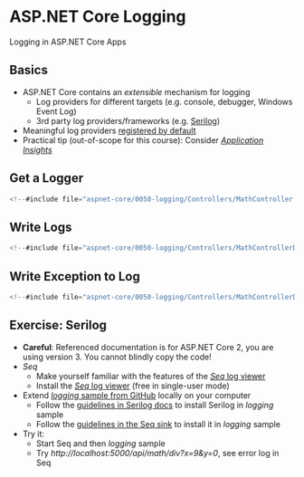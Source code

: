# ASP.NET Core Logging

Logging in ASP.NET Core Apps


<!-- .slide: class="left" -->
## Basics

* ASP.NET Core contains an *extensible* mechanism for logging
  * Log providers for different targets (e.g. console, debugger, Windows Event Log)
  * 3rd party log providers/frameworks (e.g. [Serilog](https://serilog.net/))
* Meaningful log providers [registered by default](https://docs.microsoft.com/en-us/aspnet/core/fundamentals/logging/#add-providers)
* Practical tip (out-of-scope for this course): Consider [*Application Insights*](https://docs.microsoft.com/en-us/azure/azure-monitor/app/app-insights-overview)


<!-- .slide: class="left" -->
## Get a Logger

```csharp
<!--#include file="aspnet-core/0050-logging/Controllers/MathController.cs" -->
```


<!-- .slide: class="left" -->
## Write Logs

```csharp
<!--#include file="aspnet-core/0050-logging/Controllers/MathControllerDiv.cs" -->
```


<!-- .slide: class="left" -->
## Write Exception to Log

```csharp
<!--#include file="aspnet-core/0050-logging/Controllers/MathControllerDivWithException.cs" -->
```


<!-- .slide: class="left" -->
## Exercise: Serilog

* **Careful**: Referenced documentation is for ASP.NET Core 2, you are using version 3. You cannot blindly copy the code!
* *Seq*
  * Make yourself familiar with the features of the [*Seq* log viewer](https://datalust.co/seq)
  * Install the [*Seq* log viewer](https://datalust.co/download) (free in single-user mode)
* Extend [*logging* sample from GitHub](https://github.com/rstropek/htl-mobile-computing-5/tree/master/aspnet-core/0050-logging) locally on your computer
  * Follow the [guidelines in Serilog docs](https://github.com/serilog/serilog-aspnetcore#instructions) to install Serilog in *logging* sample
  * Follow the [guidelines in the Seq sink](https://github.com/serilog/serilog-sinks-seq#getting-started]) to install it in *logging* sample
* Try it:
  * Start Seq and then *logging* sample
  * Try *http://localhost:5000/api/math/div?x=9&y=0*, see error log in Seq
